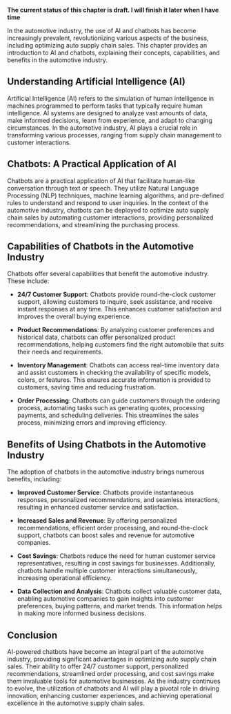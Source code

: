 **The current status of this chapter is draft. I will finish it later when I have time**

In the automotive industry, the use of AI and chatbots has become increasingly prevalent, revolutionizing various aspects of the business, including optimizing auto supply chain sales. This chapter provides an introduction to AI and chatbots, explaining their concepts, capabilities, and benefits in the automotive industry.

**Understanding Artificial Intelligence (AI)**
----------------------------------------------

Artificial Intelligence (AI) refers to the simulation of human intelligence in machines programmed to perform tasks that typically require human intelligence. AI systems are designed to analyze vast amounts of data, make informed decisions, learn from experience, and adapt to changing circumstances. In the automotive industry, AI plays a crucial role in transforming various processes, ranging from supply chain management to customer interactions.

**Chatbots: A Practical Application of AI**
-------------------------------------------

Chatbots are a practical application of AI that facilitate human-like conversation through text or speech. They utilize Natural Language Processing (NLP) techniques, machine learning algorithms, and pre-defined rules to understand and respond to user inquiries. In the context of the automotive industry, chatbots can be deployed to optimize auto supply chain sales by automating customer interactions, providing personalized recommendations, and streamlining the purchasing process.

**Capabilities of Chatbots in the Automotive Industry**
-------------------------------------------------------

Chatbots offer several capabilities that benefit the automotive industry. These include:

* **24/7 Customer Support**: Chatbots provide round-the-clock customer support, allowing customers to inquire, seek assistance, and receive instant responses at any time. This enhances customer satisfaction and improves the overall buying experience.

* **Product Recommendations**: By analyzing customer preferences and historical data, chatbots can offer personalized product recommendations, helping customers find the right automobile that suits their needs and requirements.

* **Inventory Management**: Chatbots can access real-time inventory data and assist customers in checking the availability of specific models, colors, or features. This ensures accurate information is provided to customers, saving time and reducing frustration.

* **Order Processing**: Chatbots can guide customers through the ordering process, automating tasks such as generating quotes, processing payments, and scheduling deliveries. This streamlines the sales process, minimizing errors and improving efficiency.

**Benefits of Using Chatbots in the Automotive Industry**
---------------------------------------------------------

The adoption of chatbots in the automotive industry brings numerous benefits, including:

* **Improved Customer Service**: Chatbots provide instantaneous responses, personalized recommendations, and seamless interactions, resulting in enhanced customer service and satisfaction.

* **Increased Sales and Revenue**: By offering personalized recommendations, efficient order processing, and round-the-clock support, chatbots can boost sales and revenue for automotive companies.

* **Cost Savings**: Chatbots reduce the need for human customer service representatives, resulting in cost savings for businesses. Additionally, chatbots handle multiple customer interactions simultaneously, increasing operational efficiency.

* **Data Collection and Analysis**: Chatbots collect valuable customer data, enabling automotive companies to gain insights into customer preferences, buying patterns, and market trends. This information helps in making more informed business decisions.

**Conclusion**
--------------

AI-powered chatbots have become an integral part of the automotive industry, providing significant advantages in optimizing auto supply chain sales. Their ability to offer 24/7 customer support, personalized recommendations, streamlined order processing, and cost savings make them invaluable tools for automotive businesses. As the industry continues to evolve, the utilization of chatbots and AI will play a pivotal role in driving innovation, enhancing customer experiences, and achieving operational excellence in the automotive supply chain sales.
